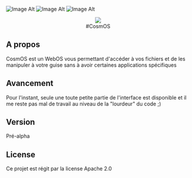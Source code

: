 ![Image Alt](https://codeclimate.com/github/Ne0blast/cosmos/badges/gpa.svg)
![Image Alt](https://codeclimate.com/github/Ne0blast/cosmos/badges/coverage.svg)
![Image Alt](https://codeclimate.com/github/Ne0blast/cosmos/badges/issue_count.svg)

<div align="center"><img src="https://s3-eu-west-1.amazonaws.com/sdz-upload/prod/upload/logo245.png" /></div>

<div align="center">
#CosmOS
</div>

## A propos
CosmOS est un WebOS vous permettant d'accéder à vos fichiers et de les manipuler à votre guise sans à avoir certaines applications spécifiques

## Avancement
Pour l'instant, seule une toute petite partie de l'interface est disponible et il me reste pas mal de travail au niveau de la "lourdeur" du code ;)

## Version
Pré-alpha

## License
Ce projet est régit par la license Apache 2.0
